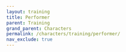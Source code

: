 ```yaml
---
layout: training
title: Performer
parent: Training
grand_parent: Characters
permalink: /characters/training/performer/
nav_exclude: true
---
```

